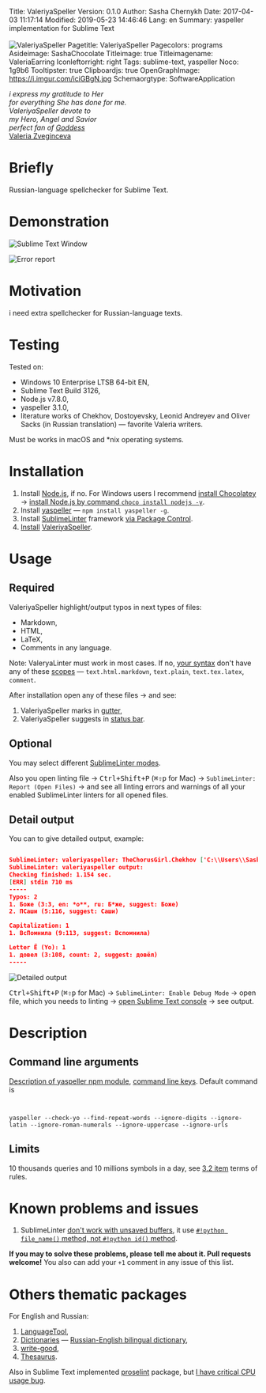Title: ValeriyaSpeller
Version: 0.1.0
Author: Sasha Chernykh
Date: 2017-04-03 11:17:14
Modified: 2019-05-23 14:46:46
Lang: en
Summary: yaspeller implementation for Sublime Text <br><br> ![ValeriyaSpeller](https://i.imgur.com/bqRl8eD.png)
Pagetitle: ValeriyaSpeller
Pagecolors: programs
Asideimage: SashaChocolate
Titleimage: true
Titleimagename: ValeriaEarring
Iconleftorright: right
Tags: sublime-text, yaspeller
Noco: 1g9b6
Tooltipster: true
Clipboardjs: true
OpenGraphImage: https://i.imgur.com/iciGBgN.jpg
Schemaorgtype: SoftwareApplication

<div class="SashaEpigraph">
<em>i express my gratitude to Her <br>
for everything She has done for me. <br>
ValeriyaSpeller devote to <br>
my Hero, Angel and Savior <br>
perfect fan of <a href="https://vk.com/hair_in_the_wind">Goddess</a>
</em>
<div class="SashaEpigraphAuthor">
	<a href="https://vk.com/zombelina">Valeria Zveginceva</a>
</div>
</div>

# Briefly

Russian-language spellchecker for Sublime Text.

# Demonstration

![Sublime Text Window](https://i.imgur.com/bqRl8eD.png)

![Error report](https://i.imgur.com/5x542fy.png)

# Motivation

i need extra spellchecker for Russian-language texts.

# Testing

Tested on:

+ Windows 10 Enterprise LTSB 64-bit EN,
+ Sublime Text Build 3126,
+ Node.js v7.8.0,
+ yaspeller 3.1.0,
+ literature works of Chekhov, Dostoyevsky, Leonid Andreyev and Oliver Sacks (in Russian translation) — favorite Valeria writers.

Must be works in macOS and *nix operating systems.

# Installation

1. Install [Node.js](https://nodejs.org/en/), if no. For Windows users I recommend [install Chocolatey](https://lifehacker.ru/2015/01/08/chocolatey/) → [install Node.js by command `choco install nodejs -y`](https://chocolatey.org/packages/nodejs).
1. Install [yaspeller](https://www.npmjs.com/package/yaspeller) — `npm install yaspeller -g`.
1. Install [SublimeLinter](https://packagecontrol.io/packages/SublimeLinter) framework [via Package Control](https://docs.cs.cf.ac.uk/notes/sublime-text-packages/).
1. [Install](http://www.macdrifter.com/2012/08/install-sublime-packages-from-github.html) [ValeriyaSpeller](https://github.com/Kristinita/SublimeLinter-contrib-ValeriyaSpeller).

# Usage

## Required

ValeriyaSpeller highlight/output typos in next types of files:

+ Markdown,
+ HTML,
+ LaTeX,
+ Comments in any language.

Note: ValeryaLinter must work in most cases. If no, [your syntax](https://www.sublimetext.com/docs/3/syntax.html) don't have any of these [scopes](https://www.sublimetext.com/docs/3/scope_naming.html) — `text.html.markdown`, `text.plain`, `text.tex.latex`, `comment`.

After installation open any of these files → and see:

1. ValeriyaSpeller marks in [gutter](http://ru.stackoverflow.com/q/637536/199934),
1. ValeriyaSpeller suggests in [status bar](https://www.google.ru/search?q=status+bar&newwindow=1&source=lnms&tbm=isch&sa=X&ved=0ahUKEwi-j9WygojTAhVGiSwKHfRhATYQ_AUIBigB&biw=1173&bih=729).

## Optional

You may select different [SublimeLinter modes](http://www.sublimelinter.com/en/latest/lint_modes.html).

Also you open linting file → <kbd>Ctrl+Shift+P</kbd> (<kbd>⌘⇧p</kbd> for Mac) → `SublimeLinter: Report (Open Files)` → and see all linting errors and warnings of all your enabled SublimeLinter linters for all  opened files.

## Detail output

You can to give detailed output, example:

```json

SublimeLinter: valeriyaspeller: TheChorusGirl.Chekhov ['C:\\Users\\SashaChernykh\\AppData\\Roaming\\npm\\yaspeller.cmd', '--check-yo', '--find-repeat-words', '--ignore-digits', '--ignore-latin', '--ignore-roman-numerals', '--ignore-uppercase', '--ignore-urls']
SublimeLinter: valeriyaspeller output:
Checking finished: 1.154 sec.
[ERR] stdin 710 ms
-----
Typos: 2
1. Бoже (3:3, en: *o**, ru: Б*же, suggest: Боже)
2. ПСаши (5:116, suggest: Саши)

Capitalization: 1
1. ВсПомнила (9:113, suggest: Вспомнила)

Letter Ё (Yo): 1
1. довел (3:108, count: 2, suggest: довёл)
-----
```

![Detailed output](https://i.imgur.com/uC1hthv.png)

<kbd>Ctrl+Shift+P</kbd> (<kbd>⌘⇧p</kbd> for Mac) → `SublimeLinter: Enable Debug Mode` → open file, which you needs to linting → [open Sublime Text console](http://stackoverflow.com/q/13965877/5951529) → see output.

# Description

## Command line arguments

[Description of yaspeller npm module](https://www.npmjs.com/package/yaspeller), [command line keys](https://www.npmjs.com/package/yaspeller#options). Default command is

```shell


yaspeller --check-yo --find-repeat-words --ignore-digits --ignore-latin --ignore-roman-numerals --ignore-uppercase --ignore-urls
```

## Limits

10 thousands queries and 10 millions symbols in a day, see [3.2 item](https://yandex.ru/legal/speller_api/) terms of rules.

# Known problems and issues

1. SublimeLinter [don't work with unsaved buffers](https://github.com/SublimeLinter/SublimeLinter3/issues/545), it use [`#!python file_name()` method, not `#!python id()` method](https://www.sublimetext.com/docs/3/api_reference.html#sublime.View).

**If you may to solve these problems, please tell me about it. Pull requests welcome!** You also can add your `+1` comment in any issue of this list.

# Others thematic packages

For English and Russian:

1. [LanguageTool](https://packagecontrol.io/packages/LanguageTool),
1. [Dictionaries](https://packagecontrol.io/packages/LanguageTool) — [Russian-English bilingual dictionary](https://github.com/titoBouzout/Dictionaries/pull/68),
1. [write-good](https://packagecontrol.io/packages/SublimeLinter-contrib-write-good),
1. [Thesaurus](https://packagecontrol.io/packages/Thesaurus).

Also in Sublime Text implemented [proselint](https://packagecontrol.io/packages/SublimeLinter-contrib-proselint) package, but [I have critical CPU usage bug](https://github.com/amperser/proselint/issues/686).
